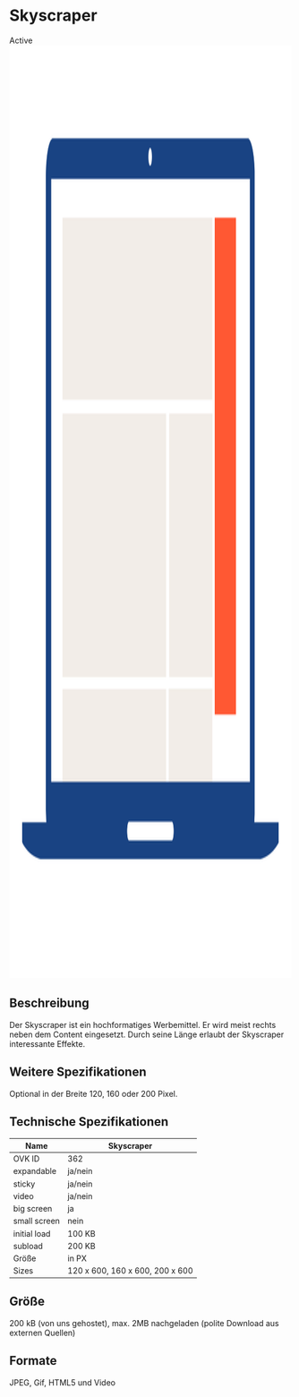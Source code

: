 # Skyscraper
<span class="badge badge--success">Active</span>
<img width="2500" height="1667" alt="OVK_WF_Desktop_Skyscraper" src="https://github.com/BVDW-org/ovk-docusaurus/blob/main/ovk/static/img/formats/OVK_WF_Desktop_Skyscraper.png?raw=true" />


## Beschreibung
Der Skyscraper ist ein hochformatiges Werbemittel. Er wird meist rechts neben dem Content eingesetzt. Durch seine Länge erlaubt der Skyscraper interessante Effekte.

## Weitere Spezifikationen
Optional in der Breite 120, 160 oder 200 Pixel.

## Technische Spezifikationen

| Name           | Skyscraper     |
|----------------|---------------|
| OVK ID         | 362           |
| expandable     | ja/nein       |
| sticky         | ja/nein       |
| video          | ja/nein       |
| big screen     | ja            |
| small screen   | nein          |
| initial load   | 100 KB        |
| subload        | 200 KB        |
| Größe          | in PX         |
| Sizes   | 120 x 600, 160 x 600, 200 x 600           |




## Größe
200 kB (von uns gehostet), max. 2MB nachgeladen (polite Download aus externen Quellen)

## Formate
JPEG, Gif, HTML5 und Video
